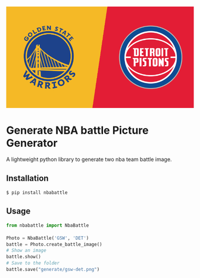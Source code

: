 ![](demo/demo.png)
# Generate NBA battle Picture Generator
A lightweight python library to generate two nba team battle image.


## Installation
```shell
$ pip install nbabattle
```

## Usage
```python
from nbabattle import NbaBattle

Photo = NbaBattle('GSW', 'DET')
battle = Photo.create_battle_image()
# Show an image
battle.show()
# Save to the folder
battle.save("generate/gsw-det.png")
```